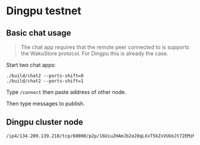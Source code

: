 # Dingpu testnet

## Basic chat usage

> The chat app requires that the remote peer connected to is supports the WakuStore protocol. For Dingpu this is already the case.

Start two chat apps:

```
./build/chat2 --ports-shift=0
./build/chat2 --ports-shift=1
```

Type `/connect` then paste address of other node.

Then type messages to publish.

## Dingpu cluster node

```
/ip4/134.209.139.210/tcp/60000/p2p/16Uiu2HAmJb2e28qLXxT5kZxVUUoJt72EMzNGXB47Rxx5hw3q4YjS
```
